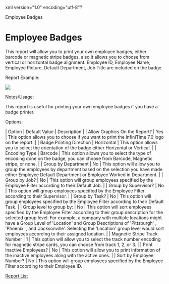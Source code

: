 xml version="1.0" encoding="utf-8"?





Employee Badges




# Employee Badges

This report will allow you to print your own employee badges, either barcode or magnetic stripe badges, also it allows you to choose from vertical or horizontal badge alignment. Employee ID, Employee Name, Employee Picture, Default Department, Job Title are included on the badge.

Report Example:

![](/img/Employee_Badges.gif)

Notes/Usage:

This report is useful for printing your own employee badges if you have a badge printer.

Options:

| Option | Default Value | Description |
| Allow Graphics On the Report? | Yes | This option allows you to choose if you want to print the InfiniTime 7.0 logo on the report. |
| Badge Printing Direction | Horizontal | This option allows you to select the orientation of the badge either Horizontal or Vertical. |
| Encoding Type | Barcode | This option allows you to select the type of encoding done on the badge, you can choose from Barcode, Magnetic stripe, or none. |
| Group by Department | No | This option will allow you to group the employees by department based on the selection you have made either Employee Default Department or Employee Worked in Department. |
| Group by Job? | No | This option will group employees specified by the Employee Filter according to their Default Job. |
| Group by Supervisor? | No | This option will group employees specified by the Employee Filter according to their Supervisor. |
| Group by Task? | No | This option will group employees specified by the Employee Filter according to their Default Task. |
| Group level to group by: | No | This option will sort employees specified by the Employee Filter according to their group description for the selected group level. For example, a company with multiple locations might have a Group Level of 'Location' and Group Descriptions of 'Pittsburgh' , 'Phoenix' , and 'Jacksonville'. Selecting the 'Location' group level would sort employees according to their assigned location. |
| Magnetic Stripe Track Number | 1 | This option will allow you to select the track number encoding for magnetic stripe cards, you can choose from track 1, 2, or 3. |
| Print Inactive Employees? | No | This option will allow you to print information of the inactive employees along with the active ones. |
| Sort by Employee Number? | No | This option will group employees specified by the Employee Filter according to their Employee ID. |

[Report List](../Report_List.md)